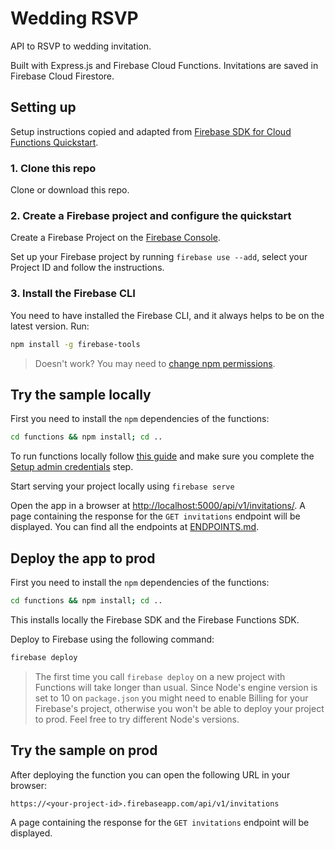 # Wedding RSVP
API to RSVP to wedding invitation.

Built with Express.js and Firebase Cloud Functions. Invitations are saved in Firebase Cloud Firestore.
## Setting up
Setup instructions copied and adapted from [Firebase SDK for Cloud Functions Quickstart](https://github.com/firebase/functions-samples/tree/main/quickstarts/big-ben).
### 1. Clone this repo

Clone or download this repo.
### 2. Create a Firebase project and configure the quickstart

Create a Firebase Project on the [Firebase Console](https://console.firebase.google.com).

Set up your Firebase project by running `firebase use --add`, select your Project ID and follow the instructions.
### 3. Install the Firebase CLI

You need to have installed the Firebase CLI, and it always helps to be on the latest version. Run:

```bash
npm install -g firebase-tools
```

> Doesn't work? You may need to [change npm permissions](https://docs.npmjs.com/getting-started/fixing-npm-permissions).
## Try the sample locally

First you need to install the `npm` dependencies of the functions:

```bash
cd functions && npm install; cd ..
```

To run functions locally follow [this guide](https://firebase.google.com/docs/functions/local-emulator) and make sure you complete the [Setup admin credentials](https://firebase.google.com/docs/functions/local-emulator#set_up_admin_credentials_optional) step.

Start serving your project locally using `firebase serve`

Open the app in a browser at [http://localhost:5000/api/v1/invitations/](http://localhost:5000/api/v1/invitations/).
A page containing the response for the `GET invitations` endpoint will be displayed.
You can find all the endpoints at [ENDPOINTS.md](https://github.com/jorgeribeiro/wedding-rsvp/blob/main/ENDPOINTS.md/).
## Deploy the app to prod

First you need to install the `npm` dependencies of the functions:

```bash
cd functions && npm install; cd ..
```

This installs locally the Firebase SDK and the Firebase Functions SDK.

Deploy to Firebase using the following command:

```bash
firebase deploy
```

> The first time you call `firebase deploy` on a new project with Functions will take longer than usual.
> Since Node's engine version is set to 10 on `package.json` you might need to enable Billing for your Firebase's project, otherwise you won't be able to deploy your project to prod. Feel free to try different Node's versions.

## Try the sample on prod

After deploying the function you can open the following URL in your browser:

```
https://<your-project-id>.firebaseapp.com/api/v1/invitations
```

A page containing the response for the `GET invitations` endpoint will be displayed.
